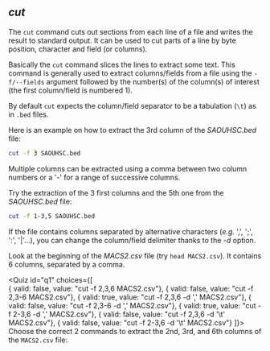 <script>
import Quiz from "components/Quiz.svelte";
</script>

## *cut*

The `cut` command cuts out sections from each line of a file and writes the result to standard output. 
It can be used to cut parts of a line by byte position, character and field (or columns). 

Basically the `cut` command slices the lines to extract some text.
This command is generally used to extract columns/fields from a file using the `-f/--fields` argument followed by the number(s) of the column(s) of interest (the first column/field is numbered 1).

By default `cut` expects the column/field separator to be a  tabulation (`\t`) as in `.bed` files. 

Here is an example on how to extract the 3rd column of the _SAOUHSC.bed_ file:

```bash
cut -f 3 SAOUHSC.bed
```

Multiple columns can be extracted using a comma between two column numbers or a '-' for a range of successive columns.

Try the extraction of the 3 first columns and the 5th one from the _SAOUHSC.bed_ file:

```bash
cut -f 1-3,5 SAOUHSC.bed
```

If the file contains columns separated by alternative characters (*e.g.* ',', ';', ':', '|'...), you can change the column/field delimiter thanks to the _-d_ option. 

Look at the beginning of the _MACS2.csv_ file (try `head MACS2.csv`). 
It contains 6 columns, separated by a comma.

<Quiz id="q1" choices={[    
      { valid: false, value: "cut -f 2,3,6 MACS2.csv"},
      { valid: false, value: "cut -f 2,3-6 MACS2.csv"},
      { valid: true, value: "cut -f 2,3,6 -d ',' MACS2.csv"},
      { valid: false, value: "cut -f 2,3-6 -d ',' MACS2.csv"},
      { valid: true, value: "cut -f 2-3,6 -d ',' MACS2.csv"},
      { valid: false, value: "cut -f 2,3,6 -d '\t' MACS2.csv"},
      { valid: false, value: "cut -f 2-3,6 -d '\t' MACS2.csv"}
]}> 
	<span slot="prompt">
    Choose the correct 2 commands to extract the 2nd, 3rd, and 6th columns of the `MACS2.csv` file:
	</span>
</Quiz>  
